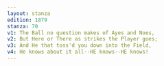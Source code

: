 ```yaml
---
layout: stanza
edition: 1879
stanza: 70
v1: The Ball no question makes of Ayes and Noes,
v2: But Here or There as strikes the Player goes;
v3: And He that toss'd you down into the Field,
v4: He knows about it all--HE knows--HE knows!
---
```

